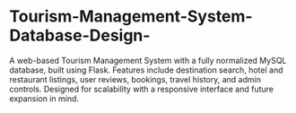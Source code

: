 # Tourism-Management-System-Database-Design-
A web-based Tourism Management System with a fully normalized MySQL database, built using Flask. Features include destination search, hotel and restaurant listings, user reviews, bookings, travel history, and admin controls. Designed for scalability with a responsive interface and future expansion in mind.
